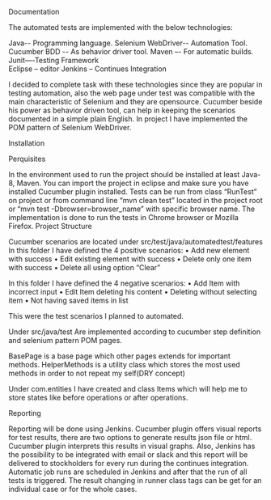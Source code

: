 Documentation

The automated tests are implemented with the below technologies:

Java-- Programming language.
Selenium WebDriver-- Automation Tool.
Cucumber BDD -- As behavior driver tool.
Maven –- For automatic builds.
Junit—-Testing Framework  
Eclipse – editor
Jenkins – Continues Integration

I decided to complete task with these technologies since they are popular in testing automation, also the web page under test was compatible with the main characteristic of Selenium and they are opensource. 
Cucumber beside his power as behavior driven tool, can help in keeping the scenarios documented in a simple plain English.
In project I have implemented the POM pattern of Selenium WebDriver.

Installation

Perquisites

In the environment used to run the project should be installed at least Java- 8, Maven.
You can import the project in eclipse and make sure you have installed Cucumber plugin installed.
Tests can be run from class “RunTest” on project or from command line “mvn clean test” located in the project root or “mvn test -Dbrowser=browser_name” with specific browser name.
The implementation is done to run the tests in Chrome browser or Mozilla Firefox.
Project Structure

 

Cucumber scenarios are located under src/test/java/automatedtest/features
In this folder I have defined the 4 positive scenarios:
•	Add new element with success
•	Edit existing element with success
•	Delete only one item with success
•	Delete all using option “Clear”

In this folder I have defined the 4 negative scenarios:
•	Add Item with incorrect input
•	Edit Item deleting his content
•	Deleting without selecting item
•	Not having saved items in list

This were the test scenarios I planned to automated.

Under src/java/test
Are implemented according to cucumber step definition and selenium pattern POM pages.

BasePage is a base page which other pages extends for important methods.
HelperMethods is a utility class which stores the most used methods in order to not repeat my self(DRY concept)

Under com.entities I have created and class Items which will help me to store states like before operations or after operations.

Reporting 

Reporting will be done using Jenkins. Cucumber plugin offers visual reports for test results, there are two options to generate results json file or html. Cucumber plugin interprets this results in visual graphs.
Also, Jenkins has the possibility to be integrated with email or slack and this report will be delivered to stockholders for every run during the continues integration.  Automatic job runs are scheduled in Jenkins and after that the run of all tests is triggered. The result changing in runner class tags can be get for an individual case or for the whole cases.





